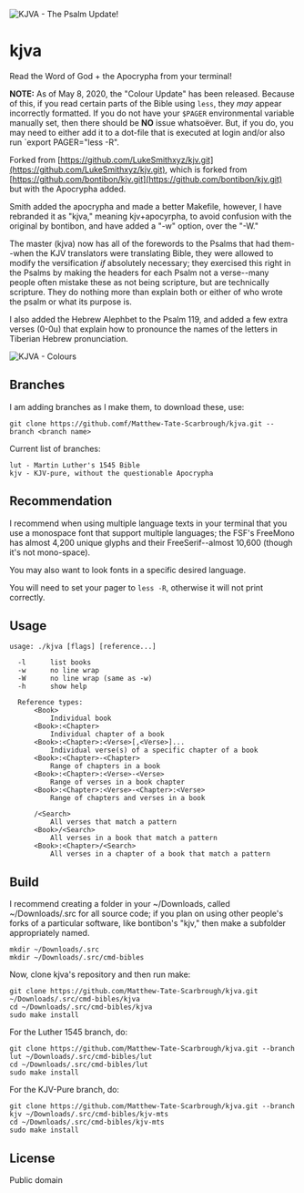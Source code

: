 ![KJVA - The Psalm Update!](https://raw.githubusercontent.com/Matthew-Tate-Scarbrough/kjva/master/psalm_update.png)


kjva
====

Read the Word of God + the Apocrypha from your terminal!

**NOTE:** As of May 8, 2020, the "Colour Update" has been released.
Because of this, if you read certain parts of the Bible using `less`, they *may* appear incorrectly formatted.
If you do not have your `$PAGER` environmental variable manually set, then there should be **NO** issue whatsoëver.
But, if you do, you may need to either add it to a dot-file that is executed at login and/or also run `export PAGER="less -R".

Forked from [https://github.com/LukeSmithxyz/kjv.git](https://github.com/LukeSmithxyz/kjv.git), which is forked from [https://github.com/bontibon/kjv.git](https://github.com/bontibon/kjv.git) but with the Apocrypha added.

Smith added the apocrypha and made a better Makefile, however, I have rebranded it as "kjva," meaning kjv+apocyrpha, to avoid confusion with the original by bontibon, and have added a "-w" option, over the "-W."

The master (kjva) now has all of the forewords to the Psalms that had them--when the KJV translators were translating Bible, they were allowed to modify the versification *if* absolutely necessary;
they exercised this right in the Psalms by making the headers for each Psalm not a verse--many people often mistake these as not being scripture, but are technically scripture.
They do nothing more than explain both or either of who wrote the psalm or what its purpose is.

I also added the Hebrew Alephbet to the Psalm 119, and added a few extra verses (0-0u) that explain how to pronounce the names of the letters in Tiberian Hebrew pronunciation.

![KJVA - Colours](https://raw.githubusercontent.com/Matthew-Tate-Scarbrough/kjva/master/colours_update.png)


Branches
--------

I am adding branches as I make them, to download these, use:

    git clone https://github.comf/Matthew-Tate-Scarbrough/kjva.git --branch <branch name>

Current list of branches:

    lut - Martin Luther's 1545 Bible
    kjv - KJV-pure, without the questionable Apocrypha


Recommendation
--------------

I recommend when using multiple language texts in your terminal that you use a monospace font that support multiple languages; the FSF's FreeMono has almost 4,200 unique glyphs and their FreeSerif--almost 10,600 (though it's not mono-space).

You may also want to look fonts in a specific desired language.

You will need to set your pager to `less -R`, otherwise it will not print correctly.


Usage
-----

    usage: ./kjva [flags] [reference...]

      -l      list books
      -w      no line wrap
      -W      no line wrap (same as -w)
      -h      show help

      Reference types:
          <Book>
              Individual book
          <Book>:<Chapter>
              Individual chapter of a book
          <Book>:<Chapter>:<Verse>[,<Verse>]...
              Individual verse(s) of a specific chapter of a book
          <Book>:<Chapter>-<Chapter>
              Range of chapters in a book
          <Book>:<Chapter>:<Verse>-<Verse>
              Range of verses in a book chapter
          <Book>:<Chapter>:<Verse>-<Chapter>:<Verse>
              Range of chapters and verses in a book

          /<Search>
              All verses that match a pattern
          <Book>/<Search>
              All verses in a book that match a pattern
          <Book>:<Chapter>/<Search>
              All verses in a chapter of a book that match a pattern


Build
-----

I recommend creating a folder in your ~/Downloads, called ~/Downloads/.src for all source code; if you plan on using other people's forks of a particular software, like bontibon's "kjv," then make a subfolder appropriately named.

    mkdir ~/Downloads/.src
    mkdir ~/Downloads/.src/cmd-bibles

Now, clone kjva's repository and then run make:

    git clone https://github.com/Matthew-Tate-Scarbrough/kjva.git ~/Downloads/.src/cmd-bibles/kjva
    cd ~/Downloads/.src/cmd-bibles/kjva
    sudo make install

For the Luther 1545 branch, do:

    git clone https://github.com/Matthew-Tate-Scarbrough/kjva.git --branch lut ~/Downloads/.src/cmd-bibles/lut
    cd ~/Downloads/.src/cmd-bibles/lut
    sudo make install

For the KJV-Pure branch, do:

    git clone https://github.com/Matthew-Tate-Scarbrough/kjva.git --branch kjv ~/Downloads/.src/cmd-bibles/kjv-mts
    cd ~/Downloads/.src/cmd-bibles/kjv-mts
    sudo make install

## License

Public domain
